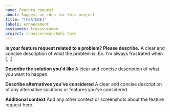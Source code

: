 ```yaml
---
name: Feature request
about: Suggest an idea for this project
title: "[FEATURE]"
labels: enhancement
assignees: travisvroman
project: travisvroman/Kohi Core
---
```


**Is your feature request related to a problem? Please describe.**
A clear and concise description of what the problem is. Ex. I'm always frustrated when [...]

**Describe the solution you'd like**
A clear and concise description of what you want to happen.

**Describe alternatives you've considered**
A clear and concise description of any alternative solutions or features you've considered.

**Additional context**
Add any other context or screenshots about the feature request here.
